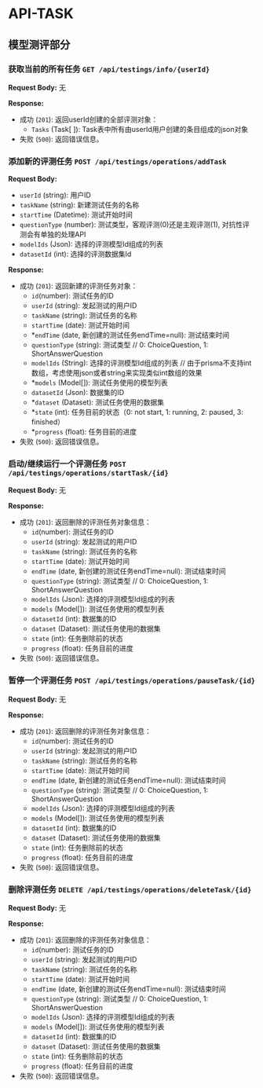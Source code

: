 # API-TASK

## 模型测评部分

### 获取当前的所有任务 `GET /api/testings/info/{userId}`

**Request Body:** 无

**Response:**

- 成功 (`201`): 返回userId创建的全部评测对象：
  - `Tasks` (Task[ ]): Task表中所有由userId用户创建的条目组成的json对象
- 失败 (`500`): 返回错误信息。


### 添加新的评测任务 `POST /api/testings/operations/addTask`

**Request Body:**

- `userId` (string): 用户ID
- `taskName` (string): 新建测试任务的名称
- `startTime` (Datetime): 测试开始时间
- `questionType` (number): 测试类型，客观评测(0)还是主观评测(1), 对抗性评测会有单独的处理API
- `modelIds` (Json): 选择的评测模型Id组成的列表
- `datasetId` (int): 选择的评测数据集Id

**Response:**

- 成功 (`201`): 返回新建的评测任务对象：
  - `id`(number): 测试任务的ID
  - `userId` (string): 发起测试的用户ID
  - `taskName` (string): 测试任务的名称
  - `startTime` (date): 测试开始时间
  - *`endTime` (date, 新创建的测试任务endTime=null): 测试结束时间 
  - `questionType` (string): 测试类型 // 0: ChoiceQuestion, 1: ShortAnswerQuestion
  - `modelIds` (String): 选择的评测模型Id组成的列表 
  // 由于prisma不支持int数组，考虑使用json或者string来实现类似int数组的效果
  - *`models` (Model[]): 测试任务使用的模型列表 
  - `datasetId` (Json): 数据集的ID
  - *`dataset` (Dataset): 测试任务使用的数据集
  - *`state` (int): 任务目前的状态（0: not start, 1: running, 2: paused, 3: finished）
  - *`progress` (float): 任务目前的进度
- 失败 (`500`): 返回错误信息。


### 启动/继续运行一个评测任务 `POST /api/testings/operations/startTask/{id}`

**Request Body:** 无

**Response:**

- 成功 (`201`): 返回删除的评测任务对象信息：
  - `id`(number): 测试任务的ID
  - `userId` (string): 发起测试的用户ID
  - `taskName` (string): 测试任务的名称
  - `startTime` (date): 测试开始时间
  - `endTime` (date, 新创建的测试任务endTime=null): 测试结束时间 
  - `questionType` (string): 测试类型 // 0: ChoiceQuestion, 1: ShortAnswerQuestion
  - `modelIds` (Json): 选择的评测模型Id组成的列表 
  - `models` (Model[]): 测试任务使用的模型列表 
  - `datasetId` (int): 数据集的ID
  - `dataset` (Dataset): 测试任务使用的数据集
  - `state` (int): 任务删除前的状态
  - `progress` (float): 任务目前的进度
- 失败 (`500`): 返回错误信息。


### 暂停一个评测任务 `POST /api/testings/operations/pauseTask/{id}` 

**Request Body:** 无

**Response:**

- 成功 (`201`): 返回删除的评测任务对象信息：
  - `id`(number): 测试任务的ID
  - `userId` (string): 发起测试的用户ID
  - `taskName` (string): 测试任务的名称
  - `startTime` (date): 测试开始时间
  - `endTime` (date, 新创建的测试任务endTime=null): 测试结束时间 
  - `questionType` (string): 测试类型 // 0: ChoiceQuestion, 1: ShortAnswerQuestion
  - `modelIds` (Json): 选择的评测模型Id组成的列表 
  - `models` (Model[]): 测试任务使用的模型列表 
  - `datasetId` (int): 数据集的ID
  - `dataset` (Dataset): 测试任务使用的数据集
  - `state` (int): 任务删除前的状态
  - `progress` (float): 任务目前的进度
- 失败 (`500`): 返回错误信息。


### 删除评测任务 `DELETE /api/testings/operations/deleteTask/{id}`

**Request Body:** 无

**Response:**

- 成功 (`201`): 返回删除的评测任务对象信息：
  - `id`(number): 测试任务的ID
  - `userId` (string): 发起测试的用户ID
  - `taskName` (string): 测试任务的名称
  - `startTime` (date): 测试开始时间
  - `endTime` (date, 新创建的测试任务endTime=null): 测试结束时间 
  - `questionType` (string): 测试类型 // 0: ChoiceQuestion, 1: ShortAnswerQuestion
  - `modelIds` (Json): 选择的评测模型Id组成的列表 
  - `models` (Model[]): 测试任务使用的模型列表 
  - `datasetId` (int): 数据集的ID
  - `dataset` (Dataset): 测试任务使用的数据集
  - `state` (int): 任务删除前的状态
  - `progress` (float): 任务目前的进度
- 失败 (`500`): 返回错误信息。